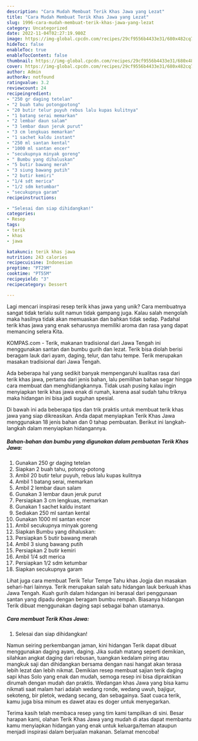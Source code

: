 ```yaml
---
description: "Cara Mudah Membuat Terik Khas Jawa yang Lezat"
title: "Cara Mudah Membuat Terik Khas Jawa yang Lezat"
slug: 1996-cara-mudah-membuat-terik-khas-jawa-yang-lezat
category: Uncategorized
date: 2022-11-04T02:27:19.980Z
image: https://img-global.cpcdn.com/recipes/29cf9556b4433e31/680x482cq70/terik-khas-jawa-foto-resep-utama.jpg
hideToc: false
enableToc: true
enableTocContent: false
thumbnail: https://img-global.cpcdn.com/recipes/29cf9556b4433e31/680x482cq70/terik-khas-jawa-foto-resep-utama.jpg
cover: https://img-global.cpcdn.com/recipes/29cf9556b4433e31/680x482cq70/terik-khas-jawa-foto-resep-utama.jpg
author: Admin
authorAv: notfound
ratingvalue: 3.2
reviewcount: 24
recipeingredient:
- "250 gr daging tetelan"
- "2 buah tahu potongpotong"
- "20 butir telur puyuh rebus lalu kupas kulitnya"
- "1 batang serai memarkan"
- "2 lembar daun salam"
- "3 lembar daun jeruk purut"
- "3 cm lengkuas memarkan"
- "1 sachet kaldu instant"
- "250 ml santan kental"
- "1000 ml santan encer"
- "secukupnya minyak goreng"
- " Bumbu yang dihaluskan"
- "5 butir bawang merah"
- "3 siung bawang putih"
- "2 butir kemiri"
- "1/4 sdt merica"
- "1/2 sdm ketumbar"
- "secukupnya garam"
recipeinstructions:

- "Selesai dan siap dihidangkan!"
categories:
- Resep
tags:
- terik
- khas
- jawa

katakunci: terik khas jawa 
nutrition: 243 calories
recipecuisine: Indonesian
preptime: "PT29M"
cooktime: "PT55M"
recipeyield: "3"
recipecategory: Dessert

---
```





Lagi mencari inspirasi resep terik khas jawa yang unik? Cara membuatnya sangat tidak terlalu sulit namun tidak gampang juga. Kalau salah mengolah maka hasilnya tidak akan memuaskan dan bahkan tidak sedap. Padahal terik khas jawa yang enak seharusnya memiliki aroma dan rasa yang dapat memancing selera Kita.





KOMPAS.com - Terik, makanan tradisional dari Jawa Tengah ini menggunakan santan dan bumbu gurih dan lezat. Terik bisa diolah berisi beragam lauk dari ayam, daging, telur, dan tahu tempe. Terik merupakan masakan tradisional dari Jawa Tengah.

Ada beberapa hal yang sedikit banyak mempengaruhi kualitas rasa dari terik khas jawa, pertama dari jenis bahan, lalu pemilihan bahan segar hingga cara membuat dan menghidangkannya. Tidak usah pusing kalau ingin menyiapkan terik khas jawa enak di rumah, karena asal sudah tahu triknya maka hidangan ini bisa jadi suguhan spesial.






Di bawah ini ada beberapa tips dan trik praktis untuk membuat terik khas jawa yang siap dikreasikan. Anda dapat menyiapkan Terik Khas Jawa menggunakan 18 jenis bahan dan 0 tahap pembuatan. Berikut ini langkah-langkah dalam menyiapkan hidangannya.

<!--inarticleads1-->

##### Bahan-bahan dan bumbu yang digunakan dalam pembuatan Terik Khas Jawa:

1. Gunakan 250 gr daging tetelan
1. Siapkan 2 buah tahu, potong-potong
1. Ambil 20 butir telur puyuh, rebus lalu kupas kulitnya
1. Ambil 1 batang serai, memarkan
1. Ambil 2 lembar daun salam
1. Gunakan 3 lembar daun jeruk purut
1. Persiapkan 3 cm lengkuas, memarkan
1. Gunakan 1 sachet kaldu instant
1. Sediakan 250 ml santan kental
1. Gunakan 1000 ml santan encer
1. Ambil secukupnya minyak goreng
1. Siapkan  Bumbu yang dihaluskan:
1. Persiapkan 5 butir bawang merah
1. Ambil 3 siung bawang putih
1. Persiapkan 2 butir kemiri
1. Ambil 1/4 sdt merica
1. Persiapkan 1/2 sdm ketumbar
1. Siapkan secukupnya garam


Lihat juga cara membuat Terik Telur Tempe Tahu khas Jogja dan masakan sehari-hari lainnya. Terik merupakan salah satu hidangan lauk berkuah khas Jawa Tengah. Kuah gurih dalam hidangan ini berasal dari penggunaan santan yang dipadu dengan beragam bumbu rempah. Biasanya hidangan Terik dibuat menggunakan daging sapi sebagai bahan utamanya. 

<!--inarticleads2-->

##### Cara membuat Terik Khas Jawa:


1. Selesai dan siap dihidangkan!

Namun seiring perkembangan jaman, kini hidangan Terik dapat dibuat menggunakan daging ayam, daging. Jika sudah matang seperti demikian, silahkan angkat daging dari rebusan, tuangkan kedalam piring atau mangkuk saji dan dihidangkan bersama dengan nasi hangat akan terasa lebih lezat dan lebih nikmat. Demikian resep membuat sajian terik daging sapi khas Solo yang enak dan mudah, semoga resep ini bisa dipraktikan dirumah dengan mudah dan praktis. Wedangan khas Jawa yang bisa kamu nikmati saat malam hari adalah wedang ronde, wedang uwuh, bajigur, sekoteng, bir pletok, wedang secang, dan sebagainya. Saat cuaca terik, kamu juga bisa minum es dawet atau es doger untuk menyegarkan. 

Terima kasih telah membaca resep yang tim kami tampilkan di sini. Besar harapan kami, olahan Terik Khas Jawa yang mudah di atas dapat membantu kamu menyiapkan hidangan yang enak untuk keluarga/teman ataupun menjadi inspirasi dalam berjualan makanan. Selamat mencoba!
